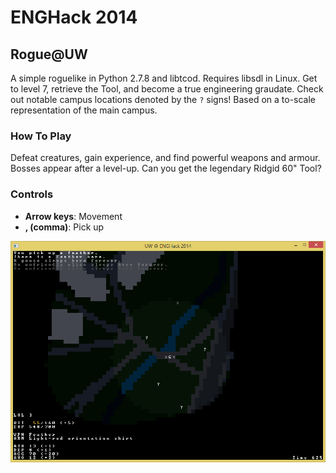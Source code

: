 # ENGHack 2014
## Rogue@UW

A simple roguelike in Python 2.7.8 and libtcod. Requires libsdl in Linux. Get to level 7, retrieve the Tool, and become a true engineering graudate. Check out notable campus locations denoted by the `?` signs! Based on a to-scale representation of the main campus.

### How To Play

Defeat creatures, gain experience, and find powerful weapons and armour. Bosses appear after a level-up. Can you get the legendary Ridgid 60" Tool?

### Controls

* **Arrow keys**: Movement
* **, (comma)**: Pick up

![Rogue@UW screenshot](/hack_screen.png?raw=true)